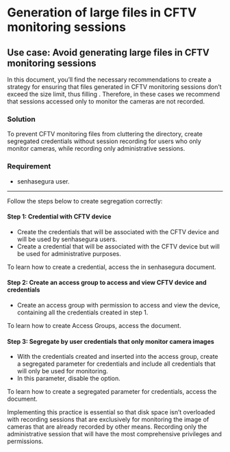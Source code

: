 # Generation of large files in CFTV monitoring sessions 

## Use case: Avoid generating large files in CFTV monitoring sessions

In this document, you’ll find the necessary recommendations to create a strategy for ensuring that files generated in CFTV monitoring sessions don’t exceed the size limit, thus filling .
Therefore, in these cases we recommend that sessions accessed only to monitor the cameras are not recorded.

### Solution
To prevent CFTV monitoring files from cluttering the  directory, create segregated credentials without session recording for users who only monitor cameras, while recording only administrative sessions.

### Requirement

* senhasegura user.

---
Follow the steps below to create segregation correctly:

#### Step 1: Credential with CFTV device

* Create the credentials that will be associated with the CFTV device and will be used by senhasegura users.
* Create a credential that will be associated with the CFTV device but will be used for administrative purposes.

To learn how to create a credential, access the  in senhasegura document.

#### Step 2: Create an access group to access and view CFTV device and credentials

* Create an access group with permission to access and view the device, containing all the credentials created in step 1.

To learn how to create Access Groups, access the  document.

#### Step 3: Segregate by user credentials that only monitor camera images

* With the credentials created and inserted into the access group, create a segregated parameter for credentials and include all credentials that will only be used for monitoring.
* In this parameter, disable the  option.

To learn how to create a segregated parameter for credentials, access the  document.

Implementing this practice is essential so that disk space isn’t overloaded with recording sessions that are exclusively for monitoring the image of cameras that are already recorded by other means. Recording only the administrative session that will have the most comprehensive privileges and permissions.